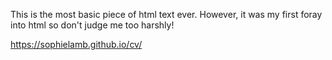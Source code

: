 This is the most basic piece of html text ever. However, it was my first foray into html so don't judge me too harshly!

https://sophielamb.github.io/cv/
